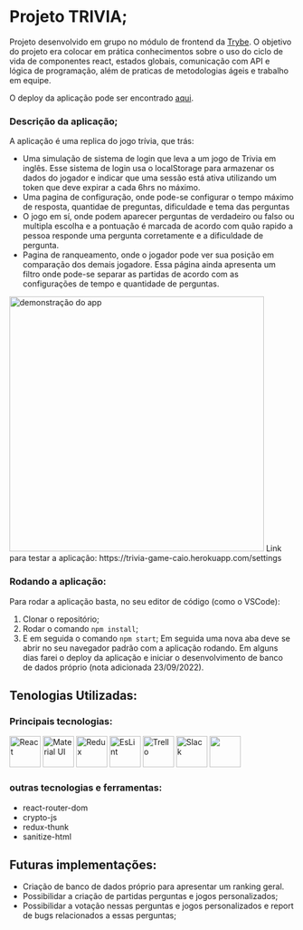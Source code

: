 # Projeto TRIVIA;
Projeto desenvolvido em grupo no módulo de frontend da [Trybe](https://www.betrybe.com/).
O objetivo do projeto era colocar em prática conhecimentos sobre o uso do ciclo de vida de componentes react, estados globais, comunicação com API e lógica de programação, além de praticas de metodologias ágeis e trabalho em equipe.

O deploy da aplicação pode ser encontrado [aqui](https://trivia-game-caio.herokuapp.com/settings).

### Descrição da aplicação;
A aplicação é uma replica do jogo trívia, que trás:
<ul>
  <li>
    Uma simulação de sistema de login que leva a um jogo de Trivia em inglês. Esse sistema de login usa o localStorage para armazenar os dados do jogador e indicar que uma sessão está ativa utilizando um token que deve expirar a cada 6hrs no máximo.
   </li>
  <li>Uma pagina de configuração, onde pode-se configurar o tempo máximo de resposta, quantidae de preguntas, dificuldade e tema das perguntas</li>
  <li>
    O jogo em sí, onde podem aparecer perguntas de verdadeiro ou falso ou multipla escolha e a pontuação é marcada de acordo com quão rapido a pessoa responde uma pergunta corretamente e a dificuldade de pergunta.
  </li>
  <li>
    Pagina de ranqueamento, onde o jogador pode ver sua posição em comparação dos demais jogadore. Essa página ainda apresenta um filtro onde pode-se separar as partidas de acordo com as configurações de tempo e quantidade de perguntas.
  </li>
</ul>

<img alt="demonstração do app" height="450px" src="https://raw.githubusercontent.com/c-swame/trivia-project-studying/main/public/trivia.gif">
Link para testar a aplicação: https://trivia-game-caio.herokuapp.com/settings

### Rodando a aplicação:
Para rodar a aplicação basta, no seu editor de código (como o VSCode):
1. Clonar o repositório;
2. Rodar o comando `npm install`;
3. E em seguida o comando `npm start`;
Em seguida uma nova aba deve se abrir no seu navegador padrão com a aplicação rodando.
Em alguns dias farei o deploy da aplicação e iniciar o desenvolvimento de banco de dados próprio (nota adicionada 23/09/2022).

## Tenologias Utilizadas:
### Principais tecnologias:
<div>
  <img alt="React" height="55" src="https://cdn.jsdelivr.net/gh/devicons/devicon/icons/react/react-original-wordmark.svg">
  <img alt="Material UI" height="55" src="https://cdn.jsdelivr.net/gh/devicons/devicon/icons/materialui/materialui-original.svg">
  <img alt="Redux" height="55" src="https://cdn.jsdelivr.net/gh/devicons/devicon/icons/redux/redux-original.svg">
  <img alt="EsLint" height="55" src="https://cdn.jsdelivr.net/gh/devicons/devicon/icons/eslint/eslint-original.svg">
  <img alt="Trello" height="55" src="https://cdn.jsdelivr.net/gh/devicons/devicon/icons/trello/trello-plain.svg">
  <img alt="Slack" height="55" src="https://cdn.jsdelivr.net/gh/devicons/devicon/icons/slack/slack-original.svg">
  <img alt="" height="55" src="">
</div>

### outras tecnologias e ferramentas:
* react-router-dom
* crypto-js
* redux-thunk
* sanitize-html

## Futuras implementações:
* Criação de banco de dados próprio para apresentar um ranking geral.
* Possibilidar a criação de partidas perguntas e jogos personalizados;
* Possibilidar a votação nessas perguntas e jogos personalizados e report de bugs relacionados a essas perguntas;
